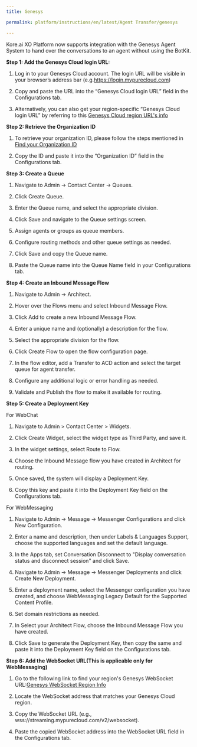 ```yaml
---
title: Genesys

permalink: platform/instructions/en/latest/Agent Transfer/genesys

---
```

Kore.ai XO Platform now supports integration with the Genesys Agent System to hand over the conversations to an agent without using the BotKit.

<base target="_blank">
<container>

**Step 1: Add the Genesys Cloud login URL:**

1. Log in to your Genesys Cloud account. The login URL will be visible in your browser’s address bar (e.g.https://login.mypurecloud.com)
  
2. Copy and paste the URL into the “Genesys Cloud login URL” field in the Configurations tab.

3. Alternatively, you can also get your region-specific “Genesys Cloud login URL” by referring to this [Genesys Cloud region URL's info](https://help.mypurecloud.com/articles/aws-regions-for-genesys-cloud-deployment/#tab2)

</container>

<container>

**Step 2: Retrieve the Organization ID**

1. To retrieve your organization ID, please follow the steps mentioned in [Find your Organization ID](https://help.mypurecloud.com/faqs/how-do-i-find-my-organization-id/)
  
2. Copy the ID and paste it into the “Organization ID” field in the Configurations tab.  

</container> 

<container>
 
**Step 3: Create a Queue**
 
1. Navigate to Admin → Contact Center → Queues.
  
2. Click Create Queue.

3. Enter the Queue name, and select the appropriate division.

4. Click Save and navigate to the Queue settings screen.

5. Assign agents or groups as queue members.

6. Configure routing methods and other queue settings as needed.

7. Click Save and copy the Queue name.

8. Paste the Queue name into the Queue Name field in your Configurations tab.

</container>

<container>
 
**Step 4: Create an Inbound Message Flow**
 
1. Navigate to Admin → Architect.
  
2. Hover over the Flows menu and select Inbound Message Flow.

3. Click Add to create a new Inbound Message Flow.

4. Enter a unique name and (optionally) a description for the flow.

5. Select the appropriate division for the flow.

6. Click Create Flow to open the flow configuration page.

7. In the flow editor, add a Transfer to ACD action and select the target queue for agent transfer.

8. Configure any additional logic or error handling as needed.

9. Validate and Publish the flow to make it available for routing.

</container>

<container>
 
**Step 5: Create a Deployment Key**

For WebChat
 
1. Navigate to Admin > Contact Center > Widgets.
  
2. Click Create Widget, select the widget type as Third Party, and save it.

3. In the widget settings, select Route to Flow.

4. Choose the Inbound Message flow you have created in Architect for routing.

5. Once saved, the system will display a Deployment Key.

6. Copy this key and paste it into the Deployment Key field on the Configurations tab.

For WebMessaging

1. Navigate to Admin → Message → Messenger Configurations and click New Configuration.

2. Enter a name and description, then under Labels & Languages Support, choose the supported languages and set the default language.

3. In the Apps tab, set Conversation Disconnect to "Display conversation status and disconnect session" and click Save.

4. Navigate to Admin → Message → Messenger Deployments and click Create New Deployment.

5. Enter a deployment name, select the Messenger configuration you have created, and choose WebMessaging Legacy Default for the Supported Content Profile.

6. Set domain restrictions as needed.

7. In Select your Architect Flow, choose the Inbound Message Flow you have created.

8. Click Save to generate the Deployment Key, then copy the same and paste it into the Deployment Key field on the Configurations tab.

</container>

<container>
 
**Step 6: Add the WebSocket URL(This is applicable only for WebMessaging)**
 
1. Go to the following link to find your region's Genesys WebSocket URL:[Genesys WebSocket Region Info](https://developer.genesys.cloud/commdigital/digital/webmessaging/websocketapi#connecting)
  
2. Locate the WebSocket address that matches your Genesys Cloud region.

3. Copy the WebSocket URL (e.g., wss://streaming.mypurecloud.com/v2/websocket).

4. Paste the copied WebSocket address into the WebSocket URL field in the Configurations tab.

</container>


